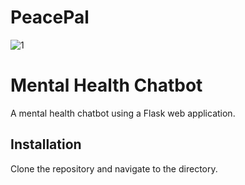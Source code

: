# PeacePal

![1](https://github.com/DOPExVibhu/PeacePal/assets/104273406/0a5ce122-d468-447e-9431-52e6fd700902)


# Mental Health Chatbot

A mental health chatbot using a Flask web application.

## Installation

Clone the repository and navigate to the directory.
